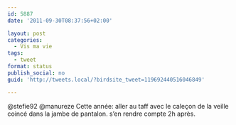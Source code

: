 ```yaml
---
id: 5887
date: '2011-09-30T08:37:56+02:00'

layout: post
categories:
  - Vis ma vie
tags:
  - tweet
format: status
publish_social: no
guid: 'http://tweets.local/?birdsite_tweet=119692440516046849'

---
```


@stefie92 @manureze Cette année: aller au taff avec le caleçon de la veille coincé dans la jambe de pantalon. s’en rendre compte 2h après.